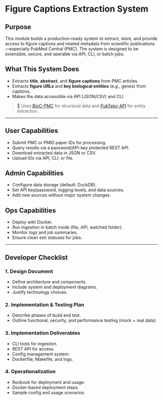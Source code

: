 # Figure Captions Extraction System

## Purpose

This module builds a production-ready system to extract, store, and provide access to figure captions and related metadata from scientific publications—especially PubMed Central (PMC). The system is designed to be extensible, secure, and operable via API, CLI, or batch jobs.

## What This System Does

- Extracts **title**, **abstract**, and **figure captions** from PMC articles.
- Extracts **figure URLs** and **key biological entities** (e.g., genes) from captions.
- Makes the data accessible via API (JSON/CSV) and CLI.

> 🔗 Uses [BioC-PMC](https://www.ncbi.nlm.nih.gov/research/bionlp/APIs/BioC-PMC/) for structural data and [PubTator API](https://www.ncbi.nlm.nih.gov/research/pubtator3/api) for entity extraction.

---

## User Capabilities

- Submit PMC or PMID paper IDs for processing.
- Query results via a password/API-key protected REST API.
- Download extracted data in JSON or CSV.
- Upload IDs via API, CLI, or file.

## Admin Capabilities

- Configure data storage (default: DuckDB).
- Set API key/password, logging levels, and data sources.
- Add new sources without major system changes.

## Ops Capabilities

- Deploy with Docker.
- Run ingestion in batch mode (file, API, watched folder).
- Monitor logs and job summaries.
- Ensure clean exit statuses for jobs.

---

## Developer Checklist

### 1. Design Document
- Define architecture and components.
- Include system and deployment diagrams.
- Justify technology choices.

### 2. Implementation & Testing Plan
- Describe phases of build and test.
- Outline functional, security, and performance testing (mock + real data).

### 3. Implementation Deliverables
- CLI tools for ingestion.
- REST API for access.
- Config management system.
- Dockerfile, Makefile, and logs.

### 4. Operationalization
- Runbook for deployment and usage.
- Docker-based deployment steps.
- Sample config and usage scenarios.


